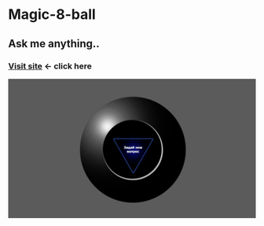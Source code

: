# Magic-8-ball

## Ask me anything..

### [Visit site](https://exoryon.github.io/Magic-8-ball/)  ← click here
![alt text](https://github.com/exORYON/Projects-preview/blob/main/magic-ball.jpg?raw=true "Magic-8-ball")   
